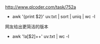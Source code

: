 http://www.qlcoder.com/task/752a

* awk '{print $2}' uv.txt | sort | uniq | wc -l

网友给出更简洁的版本
* awk '!a[$2]++' uv.txt | wc -l
